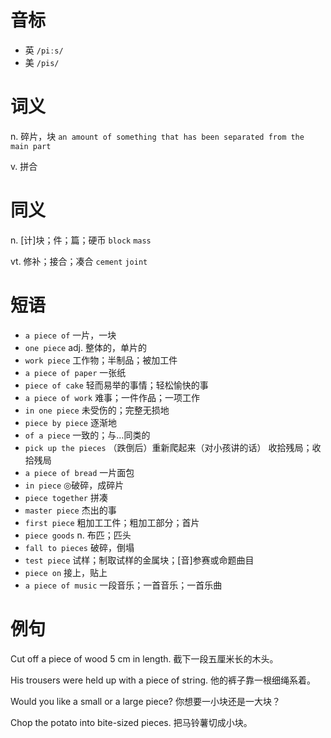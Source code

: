 # 音标

- 英 `/piːs/`
- 美 `/pis/`

# 词义

n. 碎片，块
`an amount of something that has been separated from the main part`

v. 拼合


# 同义

n. [计]块；件；篇；硬币
`block` `mass`

vt. 修补；接合；凑合
`cement` `joint`

# 短语

- `a piece of` 一片，一块
- `one piece` adj. 整体的，单片的
- `work piece` 工作物；半制品；被加工件
- `a piece of paper` 一张纸
- `piece of cake` 轻而易举的事情；轻松愉快的事
- `a piece of work` 难事；一件作品；一项工作
- `in one piece` 未受伤的；完整无损地
- `piece by piece` 逐渐地
- `of a piece` 一致的；与…同类的
- `pick up the pieces` （跌倒后）重新爬起来（对小孩讲的话） 收拾残局；收拾残局
- `a piece of bread` 一片面包
- `in piece` ◎破碎，成碎片
- `piece together` 拼凑
- `master piece` 杰出的事
- `first piece` 粗加工工件；粗加工部分；首片
- `piece goods` n. 布匹；匹头
- `fall to pieces` 破碎，倒塌
- `test piece` 试样；制取试样的金属块；[音]参赛或命题曲目
- `piece on` 接上，贴上
- `a piece of music` 一段音乐；一首音乐；一首乐曲

# 例句

Cut off a piece of wood 5 cm in length.
截下一段五厘米长的木头。

His trousers were held up with a piece of string.
他的裤子靠一根细绳系着。

Would you like a small or a large piece?
你想要一小块还是一大块？

Chop the potato into bite-sized pieces.
把马铃薯切成小块。


